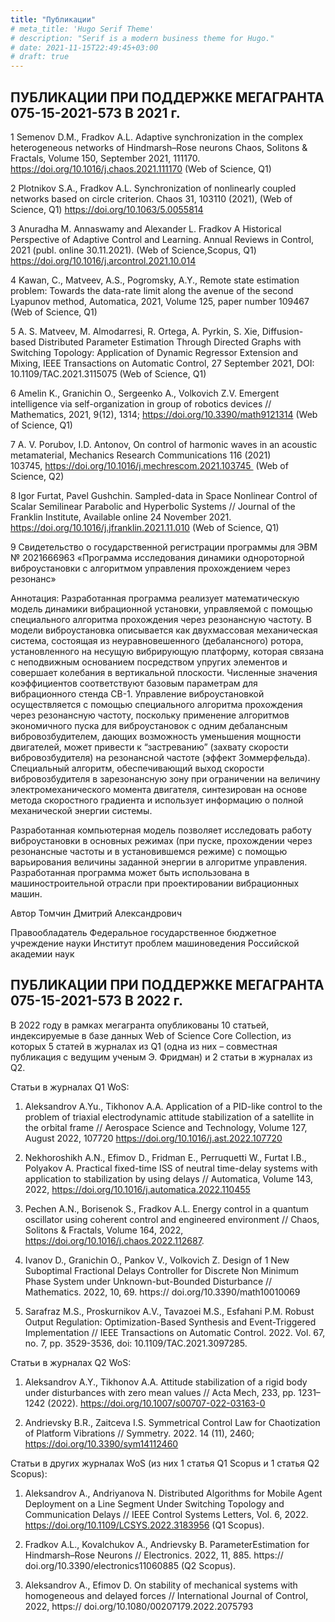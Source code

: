 ```yaml
---
title: "Публикации"
# meta_title: 'Hugo Serif Theme'
# description: "Serif is a modern business theme for Hugo."
# date: 2021-11-15T22:49:45+03:00
# draft: true
---
```



## ПУБЛИКАЦИИ ПРИ ПОДДЕРЖКЕ МЕГАГРАНТА 075-15-2021-573 В 2021 г.

1 Semenov D.M., Fradkov A.L.
Adaptive synchronization in the complex heterogeneous networks of Hindmarsh–Rose neurons
Chaos, Solitons &amp; Fractals, Volume 150, September 2021, 111170.
https://doi.org/10.1016/j.chaos.2021.111170 (Web of Science, Q1)

2 Plotnikov S.A., Fradkov A.L.
Synchronization of nonlinearly coupled networks based on circle criterion.
Chaos 31, 103110 (2021), (Web of Science, Q1)
https://doi.org/10.1063/5.0055814

3 Anuradha M. Annaswamy and Alexander L. Fradkov
A Historical Perspective of Adaptive Control and Learning.
Annual Reviews in Control, 2021 (publ. online 30.11.2021). (Web of Science,Scopus, Q1)
https://doi.org/10.1016/j.arcontrol.2021.10.014

4 Kawan, C., Matveev, A.S., Pogromsky, A.Y., Remote state estimation problem: Towards the
data-rate limit along the avenue of the second Lyapunov method, Automatica, 2021, Volume
125, paper number 109467 (Web of Science, Q1)

5 A. S. Matveev, M. Almodarresi, R. Ortega, A. Pyrkin, S. Xie, Diffusion-based Distributed
Parameter Estimation Through Directed Graphs with Switching Topology: Application of
Dynamic Regressor Extension and Mixing, IEEE Transactions on Automatic Control, 27
September 2021, DOI: 10.1109/TAC.2021.3115075
(Web of Science, Q1)

6 Amelin K., Granichin O., Sergeenko A., Volkovich Z.V.
Emergent intelligence via self-organization in group of robotics devices
// Mathematics, 2021, 9(12), 1314; https://doi.org/10.3390/math9121314
(Web of Science, Q1)

7 A. V. Porubov, I.D. Antonov, On control of harmonic waves in an acoustic metamaterial,
Mechanics Research Communications 116 (2021)
103745, https://doi.org/10.1016/j.mechrescom.2021.103745 
(Web of Science, Q2)

8 Igor Furtat, Pavel Gushchin. Sampled-data in Space Nonlinear Control of Scalar Semilinear
Parabolic and Hyperbolic Systems // Journal of the Franklin Institute, Available online 24
November 2021. https://doi.org/10.1016/j.jfranklin.2021.11.010
(Web of Science, Q1)

9 Свидетельство о государственной регистрации программы для ЭВМ № 2021666963
«Программа исследования динамики однороторной виброустановки с алгоритмом
управления прохождением через резонанс»


Аннотация: Разработанная программа реализует математическую модель динамики
вибрационной установки, управляемой с помощью специального алгоритма прохождения
через резонансную частоту. В модели виброустановка описывается как двухмассовая
механическая система, состоящая из неуравновешенного (дебалансного) ротора,
установленного на несущую вибрирующую платформу, которая связана с неподвижным
основанием посредством упругих элементов и совершает колебания в вертикальной
плоскости. Численные значения коэффициентов соответствуют базовым параметрам для
вибрационного стенда СВ-1. Управление виброустановкой осуществляется с помощью
специального алгоритма прохождения через резонансную частоту, поскольку применение
алгоритмов экономичного пуска для виброустановок с одним дебалансным
вибровозбудителем, дающих возможность уменьшения мощности двигателей, может
привести к “застреванию” (захвату скорости вибровозбудителя) на резонансной частоте
(эффект Зоммерфельда). Специальный алгоритм, обеспечивающий выход скорости
вибровозбудителя в зарезонансную зону при ограничении на величину
электромеханического момента двигателя, синтезирован на основе метода скоростного
градиента и использует информацию о полной механической энергии системы.


Разработанная компьютерная модель позволяет исследовать работу виброустановки в
основных режимах (при пуске, прохождении через резонансные частоты и в
установившемся режиме) с помощью варьирования величины заданной энергии в
алгоритме управления. Разработанная программа может быть использована в
машиностроительной отрасли при проектировании вибрационных машин.


Автор Томчин Дмитрий Александрович


Правообладатель Федеральное государственное бюджетное учреждение науки Институт
проблем машиноведения Российской академии наук


## ПУБЛИКАЦИИ ПРИ ПОДДЕРЖКЕ МЕГАГРАНТА 075-15-2021-573 В 2022 г.

В 2022 году в рамках мегагранта опубликованы 10 статьей, индексируемые в базе данных Web of Science Core Collection, из которых 5 статей в журналах из Q1 (одна из них – совместная публикация с ведущим ученым Э. Фридман) и 2 статьи в журналах из Q2.

Статьи в журналах Q1 WoS:

1.	Aleksandrov A.Yu., Tikhonov A.A. Application of a PID-like control to the problem of triaxial electrodynamic attitude stabilization of a satellite in the orbital frame // Aerospace Science and Technology, Volume 127, August 2022, 107720 https://doi.org/10.1016/j.ast.2022.107720

2.	Nekhoroshikh A.N., Efimov D., Fridman E., Perruquetti W., Furtat I.B., Polyakov A. Practical fixed-time ISS of neutral time-delay systems with application to stabilization by using delays // Automatica, Volume 143, 2022, https://doi.org/10.1016/j.automatica.2022.110455

3.	Pechen A.N., Borisenok S., Fradkov A.L. Energy control in a quantum oscillator using coherent control and engineered environment // Chaos, Solitons & Fractals, Volume 164, 2022, https://doi.org/10.1016/j.chaos.2022.112687.

4.	Ivanov D., Granichin O., Pankov V., Volkovich Z. Design of 1 New Suboptimal Fractional Delays Controller for Discrete Non Minimum Phase System under Unknown-but-Bounded Disturbance // Mathematics. 2022, 10, 69. https:// doi.org/10.3390/math10010069

5.	Sarafraz M.S., Proskurnikov A.V., Tavazoei M.S., Esfahani P.M. Robust Output Regulation: Optimization-Based Synthesis and Event-Triggered Implementation // IEEE Transactions on Automatic Control. 2022. Vol. 67, no. 7, pp. 3529-3536, doi: 10.1109/TAC.2021.3097285.


Статьи в журналах Q2 WoS:

1.	Aleksandrov A.Y., Tikhonov A.A. Attitude stabilization of a rigid body under disturbances with zero mean values // Acta Mech, 233, pp. 1231–1242 (2022). https://doi.org/10.1007/s00707-022-03163-0

2.	Andrievsky B.R., Zaitceva I.S. Symmetrical Control Law for Chaotization of Platform Vibrations // Symmetry. 2022. 14 (11), 2460; https://doi.org/10.3390/sym14112460


Статьи в других журналах WoS (из них 1 статья Q1 Scopus и 1 статья Q2 Scopus):

1.	Aleksandrov A., Andriyanova N. Distributed Algorithms for Mobile Agent Deployment on a Line Segment Under Switching Topology and Communication Delays // IEEE Control Systems Letters, Vol. 6, 2022. https://doi.org/10.1109/LCSYS.2022.3183956 (Q1 Scopus).

2.	Fradkov A.L., Kovalchukov A., Andrievsky B. ParameterEstimation for Hindmarsh–Rose Neurons // Electronics. 2022, 11, 885. https:// doi.org/10.3390/electronics11060885 (Q2 Scopus).

3.	Aleksandrov A., Efimov D. On stability of mechanical systems with homogeneous and delayed forces // International Journal of Control, 2022, https:// doi.org/10.1080/00207179.2022.2075793




